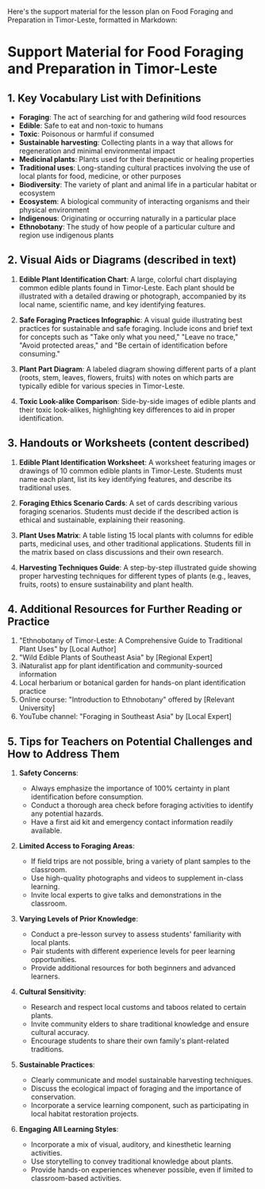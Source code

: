 Here's the support material for the lesson plan on Food Foraging and Preparation in Timor-Leste, formatted in Markdown:

# Support Material for Food Foraging and Preparation in Timor-Leste

## 1. Key Vocabulary List with Definitions

- **Foraging**: The act of searching for and gathering wild food resources
- **Edible**: Safe to eat and non-toxic to humans
- **Toxic**: Poisonous or harmful if consumed
- **Sustainable harvesting**: Collecting plants in a way that allows for regeneration and minimal environmental impact
- **Medicinal plants**: Plants used for their therapeutic or healing properties
- **Traditional uses**: Long-standing cultural practices involving the use of local plants for food, medicine, or other purposes
- **Biodiversity**: The variety of plant and animal life in a particular habitat or ecosystem
- **Ecosystem**: A biological community of interacting organisms and their physical environment
- **Indigenous**: Originating or occurring naturally in a particular place
- **Ethnobotany**: The study of how people of a particular culture and region use indigenous plants

## 2. Visual Aids or Diagrams (described in text)

1. **Edible Plant Identification Chart**:
   A large, colorful chart displaying common edible plants found in Timor-Leste. Each plant should be illustrated with a detailed drawing or photograph, accompanied by its local name, scientific name, and key identifying features.

2. **Safe Foraging Practices Infographic**:
   A visual guide illustrating best practices for sustainable and safe foraging. Include icons and brief text for concepts such as "Take only what you need," "Leave no trace," "Avoid protected areas," and "Be certain of identification before consuming."

3. **Plant Part Diagram**:
   A labeled diagram showing different parts of a plant (roots, stem, leaves, flowers, fruits) with notes on which parts are typically edible for various species in Timor-Leste.

4. **Toxic Look-alike Comparison**:
   Side-by-side images of edible plants and their toxic look-alikes, highlighting key differences to aid in proper identification.

## 3. Handouts or Worksheets (content described)

1. **Edible Plant Identification Worksheet**:
   A worksheet featuring images or drawings of 10 common edible plants in Timor-Leste. Students must name each plant, list its key identifying features, and describe its traditional uses.

2. **Foraging Ethics Scenario Cards**:
   A set of cards describing various foraging scenarios. Students must decide if the described action is ethical and sustainable, explaining their reasoning.

3. **Plant Uses Matrix**:
   A table listing 15 local plants with columns for edible parts, medicinal uses, and other traditional applications. Students fill in the matrix based on class discussions and their own research.

4. **Harvesting Techniques Guide**:
   A step-by-step illustrated guide showing proper harvesting techniques for different types of plants (e.g., leaves, fruits, roots) to ensure sustainability and plant health.

## 4. Additional Resources for Further Reading or Practice

1. "Ethnobotany of Timor-Leste: A Comprehensive Guide to Traditional Plant Uses" by [Local Author]
2. "Wild Edible Plants of Southeast Asia" by [Regional Expert]
3. iNaturalist app for plant identification and community-sourced information
4. Local herbarium or botanical garden for hands-on plant identification practice
5. Online course: "Introduction to Ethnobotany" offered by [Relevant University]
6. YouTube channel: "Foraging in Southeast Asia" by [Local Expert]

## 5. Tips for Teachers on Potential Challenges and How to Address Them

1. **Safety Concerns**: 
   - Always emphasize the importance of 100% certainty in plant identification before consumption.
   - Conduct a thorough area check before foraging activities to identify any potential hazards.
   - Have a first aid kit and emergency contact information readily available.

2. **Limited Access to Foraging Areas**:
   - If field trips are not possible, bring a variety of plant samples to the classroom.
   - Use high-quality photographs and videos to supplement in-class learning.
   - Invite local experts to give talks and demonstrations in the classroom.

3. **Varying Levels of Prior Knowledge**:
   - Conduct a pre-lesson survey to assess students' familiarity with local plants.
   - Pair students with different experience levels for peer learning opportunities.
   - Provide additional resources for both beginners and advanced learners.

4. **Cultural Sensitivity**:
   - Research and respect local customs and taboos related to certain plants.
   - Invite community elders to share traditional knowledge and ensure cultural accuracy.
   - Encourage students to share their own family's plant-related traditions.

5. **Sustainable Practices**:
   - Clearly communicate and model sustainable harvesting techniques.
   - Discuss the ecological impact of foraging and the importance of conservation.
   - Incorporate a service learning component, such as participating in local habitat restoration projects.

6. **Engaging All Learning Styles**:
   - Incorporate a mix of visual, auditory, and kinesthetic learning activities.
   - Use storytelling to convey traditional knowledge about plants.
   - Provide hands-on experiences whenever possible, even if limited to classroom-based activities.